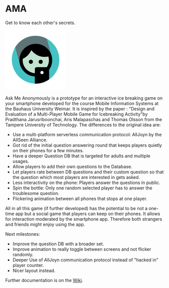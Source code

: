 # AMA
Get to know each other's secrets. 

![alt tag](https://raw.githubusercontent.com/haukesand/AMA/master/app/src/main/res/mipmap-xxxhdpi/ic_launcher.png)

Ask Me Anonymously is a prototype for an interactive ice breaking game on your smartphone developed for the course Mobile Information Systems at the Bauhaus University Weimar. It is inspired by the paper : "Design and Evaluation of a Multi-Player Mobile Game for Icebreaking Activity"by Pradthana Jarusriboonchai, Aris Malapaschas and Thomas Olsson from the Tampere University of Technology. 
The differences to the original idea are: 
- Use a multi-platform serverless communication protocol: AllJoyn by the AllSeen Alliance.
- Got rid of the initial question answering round that keeps players quietly on their phones for a few minutes.
- Have a deeper Question DB that is targeted for adults and multiple usages. 
- Allow players to add their own questions to the Database.
- Let players rate between DB questions and their custom question so that the question which most players are interested in gets asked.
- Less interactivity on the phone: Players answer the questions in public. 
- Spin the bottle: Only one random selected player has to answer the troublesome question. 
- Flickering animation between all phones that stops at one player.

All in all this game (if further developed) has the potential to be not a one-time app but a social game that players can keep on their phones. It allows for interaction moderated by the smartphone app. Therefore both strangers and friends might enjoy using the app. 

Next milestones: 
- Improve the question DB with a broader set.
- Improve animation to really toggle between screens and not flicker randomly. 
- Deeper Use of AllJoyn communication protocol instead of "hacked in" player counter. 
- Nicer layout instead. 

Further documentation is on the [Wiki](../../wiki). 
